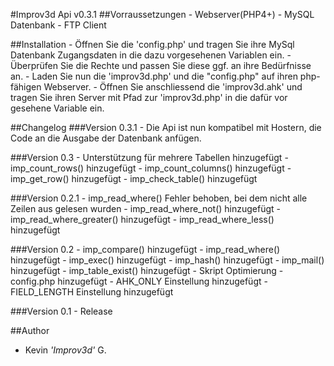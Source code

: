 #Improv3d Api v0.3.1
##Vorraussetzungen
    - Webserver(PHP4+)
    - MySQL Datenbank
    - FTP Client

##Installation
    - Öffnen Sie die 'config.php' und tragen Sie ihre MySql Datenbank Zugangsdaten in die dazu vorgesehenen Variablen ein.
    - Überprüfen Sie die Rechte und passen Sie diese ggf. an ihre Bedürfnisse an.
    - Laden Sie nun die 'improv3d.php' und die "config.php" auf ihren php-fähigen Webserver.
    - Öffnen Sie anschliessend die 'improv3d.ahk' und tragen Sie ihren Server mit Pfad zur 'improv3d.php' in die dafür vor gesehene Variable ein.

##Changelog
###Version 0.3.1
    - Die Api ist nun kompatibel mit Hostern, die Code an die Ausgabe der Datenbank anfügen.

###Version 0.3
    - Unterstützung für mehrere Tabellen hinzugefügt
    - imp_count_rows() hinzugefügt
    - imp_count_columns() hinzugefügt
    - imp_get_row() hinzugefügt
    - imp_check_table() hinzugefügt

###Version 0.2.1
    - imp_read_where() Fehler behoben, bei dem nicht alle Zeilen aus gelesen wurden
    - imp_read_where_not() hinzugefügt
    - imp_read_where_greater() hinzugefügt
    - imp_read_where_less() hinzugefügt

###Version 0.2
    - imp_compare() hinzugefügt
    - imp_read_where() hinzugefügt
    - imp_exec() hinzugefügt
    - imp_hash() hinzugefügt
    - imp_mail() hinzugefügt
    - imp_table_exist() hinzugefügt
    - Skript Optimierung
    - config.php hinzugefügt
    - AHK_ONLY Einstellung hinzugefügt
    - FIELD_LENGTH Einstellung hinzugefügt

###Version 0.1
    - Release

##Author
  - Kevin _'Improv3d'_ G.
